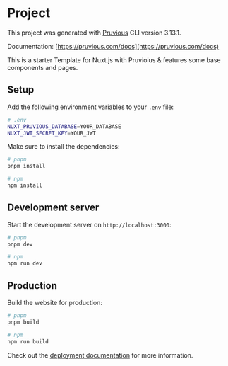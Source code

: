 # Project
This project was generated with [Pruvious](https://pruvious.com) CLI version 3.13.1.

Documentation: [https://pruvious.com/docs](https://pruvious.com/docs)

This is a starter Template for Nuxt.js with Pruvioius & features some base components and pages.

## Setup

Add the following environment variables to your `.env` file:

```bash
# .env
NUXT_PRUVIOUS_DATABASE=YOUR_DATABASE
NUXT_JWT_SECRET_KEY=YOUR_JWT
```

Make sure to install the dependencies:

```bash
# pnpm
pnpm install

# npm
npm install
```

## Development server

Start the development server on `http://localhost:3000`:

```bash
# pnpm
pnpm dev

# npm
npm run dev
```

## Production

Build the website for production:

```bash
# pnpm
pnpm build

# npm
npm run build
```

Check out the [deployment documentation](https://pruvious.com/docs/deployment) for more information.
